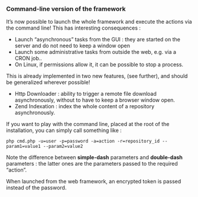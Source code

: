 ### Command-line version of the framework
It’s now possible to launch the whole framework and execute the actions via the command line! This has interesting consequences :

+ Launch “asynchronous” tasks from the GUI : they are started on the server and do not need to keep a window open
+ Launch some administrative tasks from outside the web, e.g. via a CRON job..
+ On Linux, if permissions allow it, it can be possible to stop a process.

This is already implemented in two new features, (see further), and should be generalized wherever possible!

+ Http Downloader : ability to trigger a remote file download asynchronously, without to have to keep a browser window open.
+ Zend Indexation : index the whole content of a repository asynchronously.

If you want to play with the command line, placed at the root of the installation, you can simply call something like :

	php cmd.php -u=user -p=password -a=action -r=repository_id --param1=value1 --param2=value2

Note the difference between **simple-dash** parameters and **double-dash** parameters : the latter ones are the parameters passed to the required “action”.

When launched from the web framework, an encrypted token is passed instead of the password.